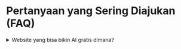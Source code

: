 # Pertanyaan yang Sering Diajukan (FAQ)

<details>

<summary>Website yang bisa bikin AI gratis dimana?</summary>

Lihat di [free-image-generator.md](links/free-image-generator.md "mention")

</details>
